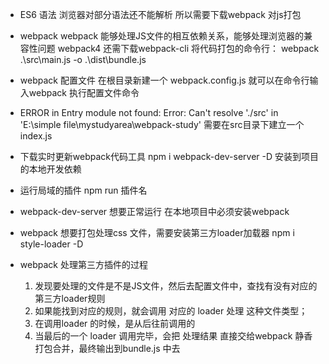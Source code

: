 + ES6 语法 
    浏览器对部分语法还不能解析 所以需要下载webpack 对js打包

+ webpack
    webpack 能够处理JS文件的相互依赖关系，能够处理浏览器的兼容性问题
    webpack4 还需下载webpack-cli
    将代码打包的命令行：
    webpack .\src\main.js -o .\dist\bundle.js

+ webpack 配置文件
    在根目录新建一个 webpack.config.js
    就可以在命令行输入webpack 执行配置文件命令

+ ERROR in Entry module not found: Error: Can't resolve './src' in 'E:\simple file\mystudyarea\webpack-study'
    需要在src目录下建立一个index.js

+ 下载实时更新webpack代码工具
    npm i webpack-dev-server -D 安装到项目的本地开发依赖

+ 运行局域的插件
    npm run 插件名

+ webpack-dev-server 想要正常运行 在本地项目中必须安装webpack

+ webpack 想要打包处理css 文件，需要安装第三方loader加载器
    npm i style-loader -D

+ webpack 处理第三方插件的过程
    1. 发现要处理的文件是不是JS文件，然后去配置文件中，查找有没有对应的第三方loader规则
    2. 如果能找到对应的规则，就会调用 对应的 loader 处理 这种文件类型；
    3. 在调用loader 的时候，是从后往前调用的
    4. 当最后的一个 loader 调用完毕，会把 处理结果 直接交给webpack 静香 打包合并，最终输出到bundle.js 中去